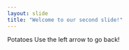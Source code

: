 ```yaml
---
layout: slide
title: "Welcome to our second slide!"
---
```

Potatoes
Use the left arrow to go back!
